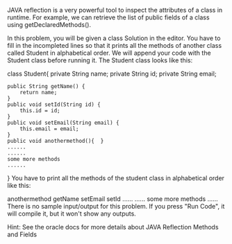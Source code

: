 JAVA reflection is a very powerful tool to inspect the attributes of a class in runtime. For example, we can retrieve the list of public fields of a class using getDeclaredMethods().

In this problem, you will be given a class Solution in the editor. You have to fill in the incompleted lines so that it prints all the methods of another class called Student in alphabetical order. We will append your code with the Student class before running it. The Student class looks like this:

class Student{
    private String name;
    private String id;
    private String email;

    public String getName() {
        return name;
    }
    public void setId(String id) {
        this.id = id;
    }
    public void setEmail(String email) {
        this.email = email;
    }
    public void anothermethod(){  }
    ......
    ......
    some more methods
    ......
}
You have to print all the methods of the student class in alphabetical order like this:

anothermethod
getName
setEmail
setId
......
......
some more methods
......
There is no sample input/output for this problem. If you press "Run Code", it will compile it, but it won't show any outputs.

Hint: See the oracle docs for more details about JAVA Reflection Methods and Fields